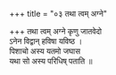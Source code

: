 +++
title = "०३ तथा त्वम् अग्ने"

+++
तथा त्वम् अग्ने कृणु जातवेदो  
ऽनेन विद्वान् हविषा यविष्ठ ।  
पिशाचो अस्य यतमो जघास  
यथा सो अस्य परिधिष् पताति ॥